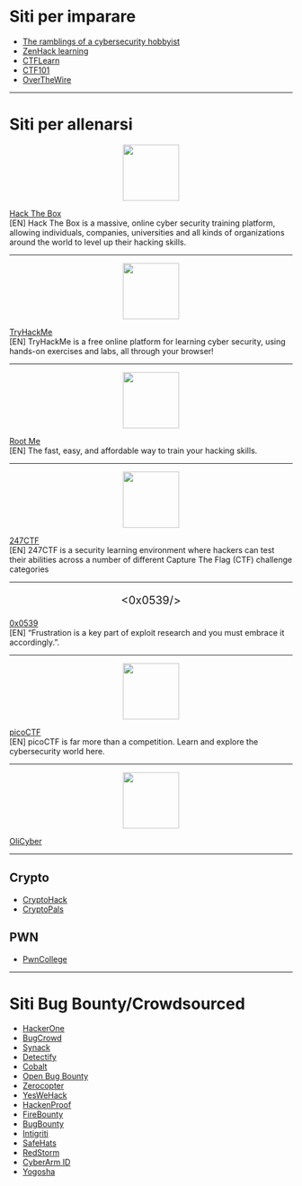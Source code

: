# Siti per imparare
- [The ramblings of a cybersecurity hobbyist](https://www.bootlesshacker.com/)
- [ZenHack learning](https://zenhack.it/learning)
- [CTFLearn](https://ctflearn.com/)
- [CTF101](https://ctf101.org/)
- [OverTheWire](https://overthewire.org/wargames/)
______________________________________________________________________________________________________________________________________________________________
 
# Siti per allenarsi

<p align="center">
<img src="https://www.hackthebox.eu/images/logo-htb.svg" height="100" weight="100" style="align:center">
</p>

[Hack The Box](https://www.hackthebox.eu/)<br>
[EN] Hack The Box is a massive, online cyber security training platform, allowing individuals, companies, universities and all kinds of organizations around the world to level up their hacking skills.
________________________________________________________________________________________________________________________________________________________________________________

<p align="center">
<img src="https://assets.tryhackme.com/img/logo/tryhackme_logo_full.svg" height="100" weight="100" style="align:center">
</p>

[TryHackMe](https://tryhackme.com/) <br>
[EN] TryHackMe is a free online platform for learning cyber security, using hands-on exercises and labs, all through your browser! 
________________________________________________________________________________________________________________________________________________________________________________

<p align="center">
<img src="https://www.root-me.org/IMG/siteon0.svg?1574327304" height="100" weight="100" style="align:center">
</p>

[Root Me](https://www.root-me.org/?lang=en)<br>
[EN] The fast, easy, and affordable way to train your hacking skills.
________________________________________________________________________________________________________________________________________________________________________________

<p align="center">
<img src="https://th.bing.com/th/id/OIP.QTWpEqI2ytR4x00CgRTpAQHaHm?w=171&h=180&c=7&o=5&dpr=1.12&pid=1.7" height="100" weight="100" style="align:center">
</p>

[247CTF](https://247ctf.com/)<br>
[EN] 247CTF is a security learning environment where hackers can test their abilities across a number of different Capture The Flag (CTF) challenge categories
________________________________________________________________________________________________________________________________________________________________________________

<p align="center" style="font-size:20px">
<span color="red"> <</span>0x0539<span color="red">/> </span>
</p>

[0x0539](https://0x0539.net/)<br>
[EN] “Frustration is a key part of exploit research and you must embrace it accordingly.”.
________________________________________________________________________________________________________________________________________________________________________________

<p align="center">
<img src="https://picoctf.org/img/logos/picoctf-logo-horizontal-white.svg" height="100" weight="100" style="align:center">
</p>

[picoCTF](https://www.picoctf.org/)<br>
[EN] picoCTF is far more than a competition. Learn and explore the cybersecurity world here.
________________________________________________________________________________________________________________________________________________________________________________

<p align="center">
<img src="https://training.olicyber.it/static/media/olicyber.25855eff.png" height="100" weight="100" style="align:center">
</p>

[OliCyber](https://training.olicyber.it/)<br>
________________________________________________________________________________________________________________________________________________________________________________

## Crypto
- [CryptoHack](https://cryptohack.org/)
- [CryptoPals](https://cryptopals.com/)

## PWN
- [PwnCollege](https://pwn.college/)

______________________________________________________________________________________________________________________________________________________________
# Siti Bug Bounty/Crowdsourced
- [HackerOne](https://www.hackerone.com/)
- [BugCrowd](https://www.bugcrowd.com/)
- [Synack](https://www.synack.com/)
- [Detectify](https://detectify.com/)
- [Cobalt](https://cobalt.io/)
- [Open Bug Bounty](https://www.openbugbounty.org//)
- [Zerocopter](https://www.zerocopter.com/)
- [YesWeHack](https://www.yeswehack.com/)
- [HackenProof](https://hackenproof.com/)
- [FireBounty](https://firebounty.com/)
- [BugBounty](https://bug-bounty.com/)
- [Intigriti](https://www.intigriti.com/)
- [SafeHats](https://safehats.com/)
- [RedStorm](https://www.redstorm.com/)
- [CyberArm ID](https://www.cyberarmy.id/en)
- [Yogosha](https://yogosha.com/)
 

